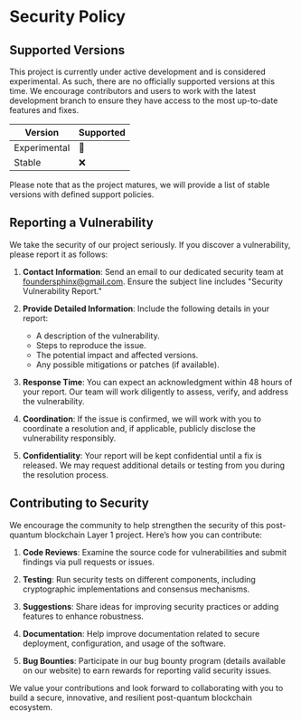 # Security Policy

## Supported Versions

This project is currently under active development and is considered experimental. As such, there are no officially supported versions at this time. We encourage contributors and users to work with the latest development branch to ensure they have access to the most up-to-date features and fixes.

| Version      | Supported          |
| ------------ | ------------------ |
| Experimental | :construction:     |
| Stable       | :x:                |

Please note that as the project matures, we will provide a list of stable versions with defined support policies.

## Reporting a Vulnerability

We take the security of our project seriously. If you discover a vulnerability, please report it as follows:

1. **Contact Information**: Send an email to our dedicated security team at [foundersphinx@gmail.com](mailto:foundersphinx@gmail.com). Ensure the subject line includes "Security Vulnerability Report."

2. **Provide Detailed Information**: Include the following details in your report:
   - A description of the vulnerability.
   - Steps to reproduce the issue.
   - The potential impact and affected versions.
   - Any possible mitigations or patches (if available).

3. **Response Time**: You can expect an acknowledgment within 48 hours of your report. Our team will work diligently to assess, verify, and address the vulnerability.

4. **Coordination**: If the issue is confirmed, we will work with you to coordinate a resolution and, if applicable, publicly disclose the vulnerability responsibly.

5. **Confidentiality**: Your report will be kept confidential until a fix is released. We may request additional details or testing from you during the resolution process.

## Contributing to Security

We encourage the community to help strengthen the security of this post-quantum blockchain Layer 1 project. Here’s how you can contribute:

1. **Code Reviews**: Examine the source code for vulnerabilities and submit findings via pull requests or issues.

2. **Testing**: Run security tests on different components, including cryptographic implementations and consensus mechanisms.

3. **Suggestions**: Share ideas for improving security practices or adding features to enhance robustness.

4. **Documentation**: Help improve documentation related to secure deployment, configuration, and usage of the software.

5. **Bug Bounties**: Participate in our bug bounty program (details available on our website) to earn rewards for reporting valid security issues.

We value your contributions and look forward to collaborating with you to build a secure, innovative, and resilient post-quantum blockchain ecosystem.

